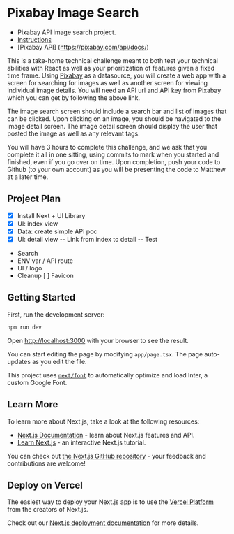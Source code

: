 # Pixabay Image Search
- Pixabay API image search project.
- [Instructions](https://toplinepro.notion.site/Pixabay-Image-Search-Frontend-fa9769cbbe5a410b877fa51615d56547)
- [Pixabay API] (https://pixabay.com/api/docs/)

This is a take-home technical challenge meant to both test your technical abilities with React as well as your prioritization of features given a fixed time frame. Using [Pixabay](https://pixabay.com/api/docs/) as a datasource, you will create a web app with a screen for searching for images as well as another screen for viewing individual image details. You will need an API url and API key from Pixabay which you can get by following the above link.

The image search screen should include a search bar and list of images that can be clicked. Upon clicking on an image, you should be navigated to the image detail screen. The image detail screen should display the user that posted the image as well as any relevant tags.

You will have 3 hours to complete this challenge, and we ask that you complete it all in one sitting, using commits to mark when you started and finished, even if you go over on time. Upon completion, push your code to Github (to your own account) as you will be presenting the code to Matthew at a later time.

## Project Plan
- [X] Install Next + UI Library
- [X] UI: index view
- [X] Data: create simple API poc
- [X] UI: detail view
    -- Link from index to detail
    -- Test
- Search
- ENV var / API route
- UI / logo
- Cleanup
    [ ] Favicon


## Getting Started

First, run the development server:

```bash
npm run dev
```

Open [http://localhost:3000](http://localhost:3000) with your browser to see the result.

You can start editing the page by modifying `app/page.tsx`. The page auto-updates as you edit the file.

This project uses [`next/font`](https://nextjs.org/docs/basic-features/font-optimization) to automatically optimize and load Inter, a custom Google Font.

## Learn More

To learn more about Next.js, take a look at the following resources:

- [Next.js Documentation](https://nextjs.org/docs) - learn about Next.js features and API.
- [Learn Next.js](https://nextjs.org/learn) - an interactive Next.js tutorial.

You can check out [the Next.js GitHub repository](https://github.com/vercel/next.js/) - your feedback and contributions are welcome!

## Deploy on Vercel

The easiest way to deploy your Next.js app is to use the [Vercel Platform](https://vercel.com/new?utm_medium=default-template&filter=next.js&utm_source=create-next-app&utm_campaign=create-next-app-readme) from the creators of Next.js.

Check out our [Next.js deployment documentation](https://nextjs.org/docs/deployment) for more details.
